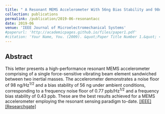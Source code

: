 ```yaml
---
title: " A Resonant MEMS Accelerometer With 56ng Bias Stability and 98ng/Hz1/2 Noise Floor "
collection: publications
permalink: /publication/2019-06-resonantacc
date: 2019-06
venue: 'IEEE Journal of Microelectromechanical Systems'
#paperurl: 'http://academicpages.github.io/files/paper1.pdf'
#citation: 'Your Name, You. (2009). &quot;Paper Title Number 1.&quot; <i>Journal 1</i>. 1(1).'
---
```


## Abstract
This letter presents a high-performance resonant MEMS accelerometer comprising of a single force-sensitive vibrating beam element sandwiched between two inertial masses. The accelerometer demonstrates a noise floor of 98 ng/Hz<sup>1/2</sup> and a bias stability of 56 ng under ambient conditions, corresponding to a frequency noise floor of 0.77 ppb/Hz<sup>1/2</sup> and a frequency bias stability of 0.43 ppb. These are the best results achieved for a MEMS accelerometer employing the resonant sensing paradigm to-date.
[[IEEE]](https://ieeexplore.ieee.org/xpl/RecentIssue.jsp?punumber=84) [[Researchgate]](https://www.researchgate.net/publication/332455046_JMEMS_Letters_A_Resonant_MEMS_Accelerometer_With_56ng_Bias_Stability_and_98ngHz12_Noise_Floor)
